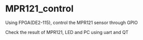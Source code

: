 # MPR121_control
Using FPGA(DE2-115), control the MPR121 sensor through GPIO

Check the result of MPR121, LED and PC using uart and QT

